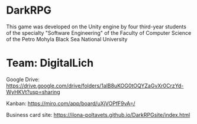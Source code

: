 # DarkRPG
This game was developed on the Unity engine by four third-year students of the specialty "Software Engineering" of the Faculty of Computer Science of the Petro Mohyla Black Sea National University

# Team: DigitalLich

Google Drive: https://drive.google.com/drive/folders/1alB8uKOG0tOQYZaGvXr0CrzYd-WyHKVt?usp=sharing

Kanban: https://miro.com/app/board/uXjVOPfF9vA=/

Business card site: https://ilona-poltavets.github.io/DarkRPGsite/index.html